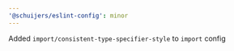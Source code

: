 ```yaml
---
'@schuijers/eslint-config': minor
---
```


Added `import/consistent-type-specifier-style` to `import` config
